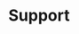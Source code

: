 <!--
=========================================================================================
          /$$$$$$  /$$   /$$ /$$$$$$$  /$$$$$$$   /$$$$$$  /$$$$$$$  /$$$$$$$$
         /$$__  $$| $$  | $$| $$__  $$| $$__  $$ /$$__  $$| $$__  $$|__  $$__/
        | $$  \__/| $$  | $$| $$  \ $$| $$  \ $$| $$  \ $$| $$  \ $$   | $$   
        |  $$$$$$ | $$  | $$| $$$$$$$/| $$$$$$$/| $$  | $$| $$$$$$$/   | $$   
         \____  $$| $$  | $$| $$____/ | $$____/ | $$  | $$| $$__  $$   | $$   
         /$$  \ $$| $$  | $$| $$      | $$      | $$  | $$| $$  \ $$   | $$   
        |  $$$$$$/|  $$$$$$/| $$      | $$      |  $$$$$$/| $$  | $$   | $$   
         \______/  \______/ |__/      |__/       \______/ |__/  |__/   |__/   
=========================================================================================
 Author: Fabio Craig Wimmer Florey                                        version: 0.0.1
=========================================================================================
                                        ~ NOTICE ~
       Project, Copyright © 2022, Fabio Craig Wimmer Florey - All Rights Reserved.
           Unless required by applicable law or agreed to in writing, software      
            distributed under the License is distributed on an "AS IS" BASIS,       
         WITHOUT WARRANTIES OR CONDITIONS OF ANY KIND, either express or implied.   
             See the License for the specific language governing permissions        
                            and limitations under the License.
 License: MIT-0                                       Terms and Conditions: ./LICENSE.md
=========================================================================================
-->
# Support
